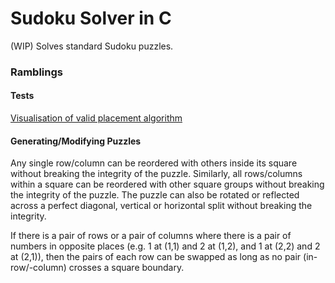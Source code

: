 # Sudoku Solver in C
(WIP) Solves standard Sudoku puzzles. 

### Ramblings

#### Tests
[Visualisation of valid placement algorithm](https://www.desmos.com/calculator/lgnokjg1ug)

#### Generating/Modifying Puzzles
Any single row/column can be reordered with others inside its square without breaking the integrity of the puzzle. Similarly, all rows/columns within a square can be reordered with other square groups without breaking the integrity of the puzzle. The puzzle can also be rotated or reflected across a perfect diagonal, vertical or horizontal split without breaking the integrity. 

If there is a pair of rows or a pair of columns where there is a pair of numbers in opposite places (e.g. 1 at (1,1) and 2 at (1,2), and 1 at (2,2) and 2 at (2,1)), then the pairs of each row can be swapped as long as no pair (in-row/-column) crosses a square boundary.